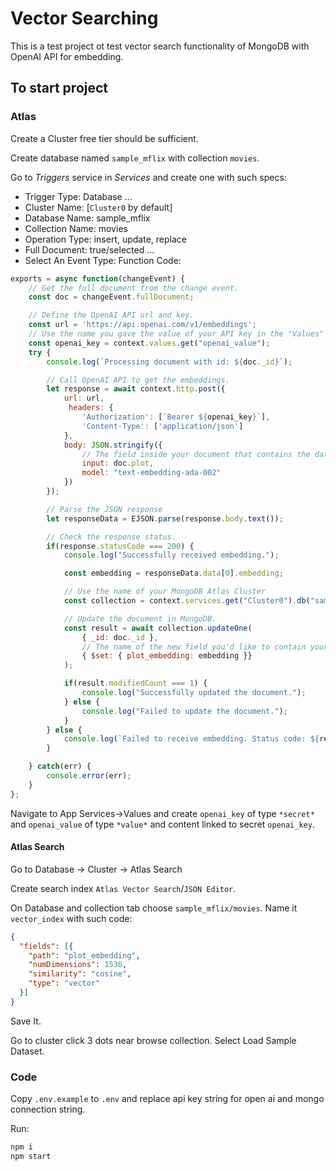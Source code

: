 # Vector Searching

This is a test project ot test vector search functionality of MongoDB with OpenAI API for embedding.

## To start project

### Atlas

Create a Cluster free tier should be sufficient.

Create database named `sample_mflix` with collection `movies`.

Go to *Triggers* service in *Services* and create one with such specs:

- Trigger Type: Database
...
- Cluster Name: <your cluster> [`Cluster0` by default]
- Database Name: sample_mflix
- Collection Name: movies
- Operation Type: insert, update, replace
- Full Document: true/selected
...
- Select An Event Type: Function
    Code:

```js
exports = async function(changeEvent) {
    // Get the full document from the change event.
    const doc = changeEvent.fullDocument;

    // Define the OpenAI API url and key.
    const url = 'https://api.openai.com/v1/embeddings';
    // Use the name you gave the value of your API key in the "Values" utility inside of App Services
    const openai_key = context.values.get("openai_value");
    try {
        console.log(`Processing document with id: ${doc._id}`);

        // Call OpenAI API to get the embeddings.
        let response = await context.http.post({
            url: url,
             headers: {
                'Authorization': [`Bearer ${openai_key}`],
                'Content-Type': ['application/json']
            },
            body: JSON.stringify({
                // The field inside your document that contains the data to embed, here it is the "plot" field from the sample movie data.
                input: doc.plot,
                model: "text-embedding-ada-002"
            })
        });

        // Parse the JSON response
        let responseData = EJSON.parse(response.body.text());

        // Check the response status.
        if(response.statusCode === 200) {
            console.log("Successfully received embedding.");

            const embedding = responseData.data[0].embedding;

            // Use the name of your MongoDB Atlas Cluster
            const collection = context.services.get("Cluster0").db("sample_mflix").collection("movies");

            // Update the document in MongoDB.
            const result = await collection.updateOne(
                { _id: doc._id },
                // The name of the new field you'd like to contain your embeddings.
                { $set: { plot_embedding: embedding }}
            );

            if(result.modifiedCount === 1) {
                console.log("Successfully updated the document.");
            } else {
                console.log("Failed to update the document.");
            }
        } else {
            console.log(`Failed to receive embedding. Status code: ${response.statusCode}`);
        }

    } catch(err) {
        console.error(err);
    }
};
```

Navigate to App Services->Values and create `openai_key` of type `*secret*` and `openai_value` of type `*value*` and content linked to secret `openai_key`.

#### Atlas Search

Go to Database -> Cluster -> Atlas Search

Create search index `Atlas Vector Search`/`JSON Editor`.

On Database and collection tab choose `sample_mflix/movies`.
Name it `vector_index` with such code:

```json
{
  "fields": [{
    "path": "plot_embedding",
    "numDimensions": 1536,
    "similarity": "cosine",
    "type": "vector"
  }]
}
```

Save It.

Go to cluster click 3 dots near browse collection. Select Load Sample Dataset.

### Code

Copy `.env.example` to `.env` and replace api key string for open ai and mongo connection string.

Run:

```bash
npm i
npm start
```
